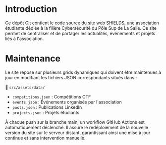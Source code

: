 # Introduction

Ce dépôt Git contient le code source du site web SHIELDS, une association étudiante dédiée à la filière Cybersécurité du Pôle Sup de La Salle. Ce site permet de centraliser et de partager les actualités, événements et projets liés à l'association.

# Maintenance

Le site repose sur plusieurs grids dynamiques qui doivent être maintenues à jour en modifiant les fichiers JSON correspondants situés dans :

📂 `src/assets/data/`

- `competitions.json` : Compétitions CTF
- `events.json` : Événements organisés par l'association
- `posts.json` : Publications LinkedIn
- `projects.json` : Projets étudiants

À chaque push sur la branche main, un workflow GitHub Actions est automatiquement déclenché. Il assure le redéploiement de la nouvelle version du site sur le serveur distant, garantissant ainsi une mise à jour continue et sans intervention manuelle.

